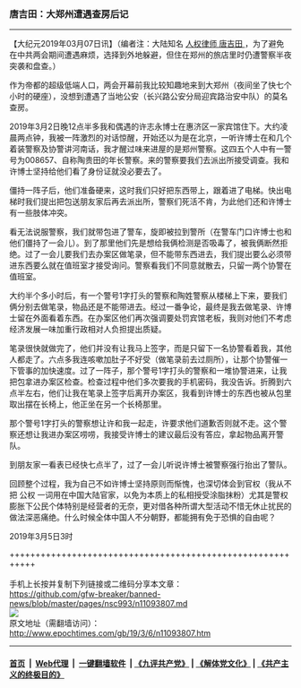 ### 唐吉田：大郑州遭遇查房后记
------------------------

<p>
 【大纪元2019年03月07日讯】（编者注：大陆知名
 <a href="http://www.epochtimes.com/gb/tag/%E4%BA%BA%E6%9D%83%E5%BE%8B%E5%B8%88.html">
  人权律师
 </a>
 <a href="http://www.epochtimes.com/gb/tag/%E5%94%90%E5%90%89%E7%94%B0.html">
  唐吉田
 </a>
 ，为了避免在中共两会期间遭遇麻烦，选择到外地躲避，但住在郑州的旅店里时仍遭警察半夜突袭和盘查。）
</p>
<p>
 作为帝都的超级低端人口，两会开幕前我比较知趣地来到大郑州（夜间坐了快七个小时的硬座），没想到遭遇了当地公安（长兴路公安分局迎宾路治安中队）的莫名查房。
</p>
<p>
 2019年3月2日晚12点半多我和偶遇的许志永博士在惠济区一家宾馆住下。大约凌晨两点钟，我被一阵激烈的对话惊醒，开始还以为是在北京，一听许博士在和几个着装警察及协警讲河南话，我才醒过味来进屋的是郑州警察。这四五个人中有一警号为008657、自称陶贵田的年长警察。来的警察要我们去派出所接受调查。我和许博士坚持给他们看了身份证就没必要去了。
</p>
<p>
 僵持一阵子后，他们准备硬来，这时我们只好把东西带上，跟着进了电梯。快出电梯时我们提出把包送朋友家后再去派出所，警察们死活不肯，为此他们还和许博士有一些肢体冲突。
</p>
<p>
 看无法说服警察，我们就带包进了警车，旋即被拉到警所（在警车门口许博士也和他们僵持了一会儿）。到了那里他们先是想给我俩检测是否吸毒了，被我俩断然拒绝。过了一会儿要我们去办案区做笔录，但不能带东西进去，我们提出要么必须带进东西要么就在值班室才接受询问。警察看我们不同意就散去，只留一两个协警在值班室。
</p>
<p>
 大约半个多小时后，有一个警号1字打头的警察和陶姓警察从楼梯上下来，要我们俩分别去做笔录，物品还是不能带进去。经过一番争论，最终是我去做笔录、许博士留在外面看着东西。在办案区他们再次强调要处罚宾馆老板，我则对他们不考虑经济发展一味加重行政相对人负担提出质疑。
</p>
<p>
 笔录很快就做完了，他们并没有让我马上签字，而是只留下一名协警看着我，其他人都走了。六点多我连咳嗽加肚子不好受（做笔录前去过厕所），让那个协警催一下管事的加快速度。过了一阵子，那个警号1字打头的警察和一堆协警进来，让我把包拿进办案区检查。检查过程中他们多次要我的手机密码，我没告诉。折腾到六点半左右，他们让我在笔录上签字后离开办案区，我看到许博士的东西也被从包里取出摆在长椅上，他正坐在另一个长椅那里。
</p>
<p>
 那个警号1字打头的警察想让许和我一起走，许要求他们道歉否则就不走。这个警察还想让我进办案区唠唠，我接受许博士的建议最后没有答应，拿起物品离开警队。
</p>
<p>
 到朋友家一看表已经快七点半了，过了一会儿听说许博士被警察强行抬出了警队。
</p>
<p>
 回顾整个过程，我为自己不如许博士坚持原则而惭愧，也深切体会到官权（我从不把 公权 一词用在中国大陆官家，以免为本质上的私相授受涂脂抹粉）尤其是警权膨胀下公民个体特别是经营者的无奈，更对借各种所谓大型活动不惜无休止扰民的做法深恶痛绝。什么时候全体中国人不分朝野，都能拥有免于恐惧的自由呢？
</p>
<p>
 2019年3月5日3时
</p>

+++++++++++++++++++++++++++++++++++++++++++++++++++++++++++<br/><br/>
手机上长按并复制下列链接或二维码分享本文章：<br/>
https://github.com/gfw-breaker/banned-news/blob/master/pages/nsc993/n11093807.md <br/>
<a href='https://github.com/gfw-breaker/banned-news/blob/master/pages/nsc993/n11093807.md'><img src='https://github.com/gfw-breaker/banned-news/blob/master/pages/nsc993/n11093807.md.png'/></a> <br/>
原文地址（需翻墙访问）：http://www.epochtimes.com/gb/19/3/6/n11093807.htm


------------------------
#### [首页](https://github.com/gfw-breaker/banned-news/blob/master/README.md) &nbsp;|&nbsp; [Web代理](https://github.com/labour-camp/helloworld) &nbsp;|&nbsp; [一键翻墙软件](https://github.com/gfw-breaker/nogfw/blob/master/README.md) &nbsp;| [《九评共产党》](https://github.com/gfw-breaker/9ping.md/blob/master/README.md#九评之一评共产党是什么) | [《解体党文化》](https://github.com/gfw-breaker/jtdwh.md/blob/master/README.md) | [《共产主义的终极目的》](https://github.com/gfw-breaker/gczydzjmd.md/blob/master/README.md)

